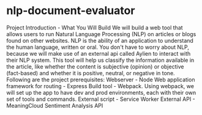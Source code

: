 # nlp-document-evaluator
Project Introduction - What You Will Build We will build a web tool that allows users to run Natural Language Processing (NLP) on articles or blogs found on other websites. NLP is the ability of an application to understand the human language, written or oral.  You don't have to worry about NLP, because we will make use of an external api called Aylien to interact with their NLP system. This tool will help us classify the information available in the article, like whether the content is subjective (opinion) or objective (fact-based) and whether it is positive, neutral, or negative in tone.  Following are the project prerequisites:  Webserver - Node Web application framework for routing - Express Build tool - Webpack. Using webpack, we will set up the app to have dev and prod environments, each with their own set of tools and commands. External script - Service Worker External API - MeaningCloud Sentiment Analysis API 
